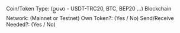 Coin/Token Type:    (ဥပမာ - USDT-TRC20, BTC, BEP20 ...)
Blockchain Network: (Mainnet or Testnet)
Own Token?:         (Yes / No)
Send/Receive Needed?: (Yes / No)
